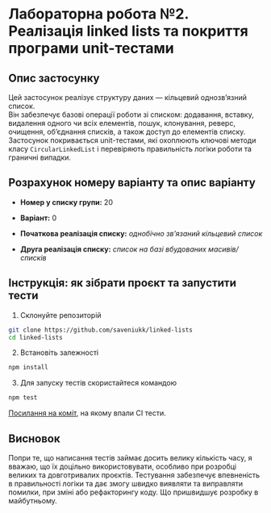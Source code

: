 # Лабораторна робота №2. Реалізація linked lists та покриття програми unit-тестами

## Опис застосунку

Цей застосунок реалізує структуру даних — кільцевий однозв’язний список.  
Він забезпечує базові операції роботи зі списком: додавання, вставку, видалення одного чи всіх елементів, пошук, клонування, реверс, очищення, об’єднання списків, а також доступ до елементів списку.  
Застосунок покривається unit-тестами, які охоплюють ключові методи класу `CircularLinkedList` і перевіряють правильність логіки роботи та граничні випадки.

## Розрахунок номеру варіанту та опис варіанту

- **Номер у списку групи:** 20  
- **Варіант:** 0

- **Початкова реалізація списку:** *однобічно зв’язаний кільцевий список*  
- **Друга реалізація списку:** *список на базі вбудованих масивів/списків*

## Інструкція: як зібрати проєкт та запустити тести

1. Склонуйте репозиторій
```bash
git clone https://github.com/saveniukk/linked-lists
cd linked-lists
```

2. Встановіть залежності
```bash
npm install
```

3. Для запуску тестів скористайтеся командою
```bash
npm test
```

[Посилання на коміт](https://github.com/saveniukk/linked-lists/commit/184077d73b4b46cdfc424e0a7ededaf2f5a3ef52), на якому впали CI тести.

## Висновок

Попри те, що написання тестів займає досить велику кількість часу, я вважаю, що їх доцільно використовувати, особливо при розробці великих та довготривалих проєктів. 
Тестування забезпечує впевненість в правильності логіки та дає змогу швидко виявляти та виправляти помилки, при зміні або рефакторингу коду. Що пришвидшує розробку в майбутньому. 

